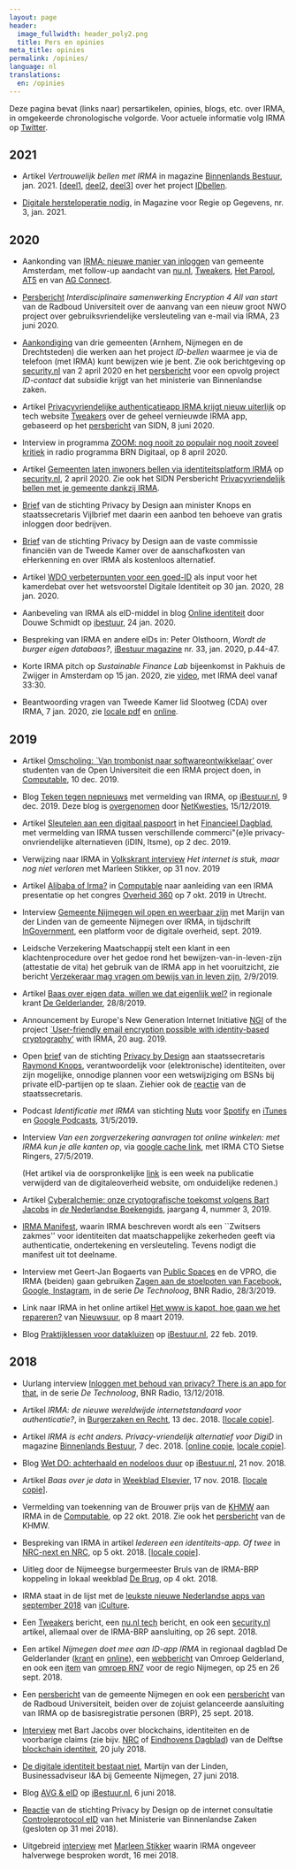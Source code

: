 ```yaml
---
layout: page
header:
  image_fullwidth: header_poly2.png
  title: Pers en opinies
meta_title: opinies
permalink: /opinies/
language: nl
translations:
  en: /opinies
---
```


Deze pagina bevat (links naar) persartikelen, opinies, blogs,
etc. over IRMA, in omgekeerde chronologische volgorde. Voor actuele
informatie volg IRMA op [Twitter](https://twitter.com/IRMA_privacy).

## 2021

  * Artikel <em>Vertrouwelijk bellen met IRMA</em> in magazine
    [Binnenlands Bestuur](https://www.binnenlandsbestuur.nl/),
    jan. 2021. [[deel1](../images/idbellen1.jpg),
    [deel2](../images/idbellen2.jpg),
    [deel3](../images/idbellen3.jpg)] over het project
    [IDbellen](https://www.idbellen.nl/).

  * [Digitale hersteloperatie
    nodig](https://rog.pleio.nl/news/view/bae59e32-3103-46f2-9c61-621332c71227/nieuwe-verhalen-in-rog-magazine-deel3),
    in Magazine voor Regie op Gegevens, nr. 3, jan. 2021.


## 2020

  * Aankonding van [IRMA: nieuwe manier van
    inloggen](https://www.amsterdam.nl/wonen-leefomgeving/innovatie/de-digitale-stad/irma-nieuwe-manier-inloggen/)
    van gemeente Amsterdam, met follow-up aandacht van
    [nu.nl](https://www.nu.nl/amsterdam/6089985/amsterdam-wil-nieuwe-app-voor-betere-privacy-tijdens-contact-met-gemeente.html),
    [Tweakers](https://tweakers.net/nieuws/174524/amsterdamse-burgers-kunnen-irma-app-testen-om-zich-bij-gemeente-te-identificeren.html),
    [Het
    Parool](https://www.parool.nl/amsterdam/nieuwe-identificatie-app-biedt-amsterdammers-meer-privacy~bc23805f/),
    [AT5](https://www.at5.nl/artikelen/205548/gemeente-werkt-aan-nieuwe-app-voor-online-contact-met-amsterdammers)
    en van [AG
    Connect](https://www.agconnect.nl/artikel/amsterdam-test-privacyvriendelijker-alternatief-voor-digid).

  * [Persbericht](https://www.ru.nl/fnwi/onderzoek/radboud-innovation-science/nieuwsberichten-ris/2020/interdisciplinaire-samenwerking-encryption-4-all/)
    *Interdisciplinaire samenwerking Encryption 4 All van start* van
    de Radboud Universiteit over de aanvang van een nieuw groot NWO
    project over gebruiksvriendelijke versleuteling van e-mail via
    IRMA, 23 juni 2020.

  * [Aankondiging](https://www.drechtsteden.nl/Drechtsteden/ID_Bellen)
    van drie gemeenten (Arnhem, Nijmegen en de Drechtsteden) die
    werken aan het project *ID-bellen* waarmee je via de telefoon (met
    IRMA) kunt bewijzen wie je bent. Zie ook berichtgeving op
    [security.nl](https://www.security.nl/posting/650439/Gemeenten+laten+inwoners+bellen+via+identiteitsplatform+IRMA)
    van 2 april 2020 en het
    [persbericht](https://www.drechtsteden.nl/Nieuws/Innovatiebudget_voor_ID_Contact)
    voor een opvolg project *ID-contact* dat subsidie krijgt van het
    ministerie van Binnenlandse zaken.  

  * Artikel [Privacyvriendelijke authenticatieapp IRMA krijgt nieuw
    uiterlijk](https://tweakers.net/nieuws/168124/privacyvriendelijke-authenticatieapp-irma-krijgt-nieuw-uiterlijk.html)
    op tech website [Tweakers](https://tweakers.net) over de geheel
    vernieuwde IRMA app, gebaseerd op het
    [persbericht](https://www.sidn.nl/nieuws-en-blogs/app-privacyvriendelijk-identiteitsplatform-irma-vernieuwd)
    van SIDN, 8 juni 2020.

  * Interview in programma [ZOOM: nog nooit zo populair nog nooit
    zoveel
    kritiek](https://www.bnr.nl/podcast/digitaal/10407276/zoom-nog-nooit-zo-populair-nog-nooit-zoveel-kritiek)
    in radio programma BRN Digitaal, op 8 april 2020.

  * Artikel [Gemeenten laten inwoners bellen via identiteitsplatform
    IRMA](https://www.security.nl/posting/650439/Gemeenten+laten+inwoners+bellen+via+identiteitsplatform+IRMA)
    op [security.nl](https://www.security.nl/), 2 april 2020. Zie ook
    het SIDN Persbericht [Privacyvriendelijk bellen met je gemeente
    dankzij
    IRMA](https://www.sidn.nl/nieuws-en-blogs/privacyvriendelijk-bellen-met-je-gemeente-dankzij-irma).

  * [Brief](../pdf/eherkenning-aanbod-pbdf-maart20.pdf) van de
    stichting Privacy by Design aan minister Knops en staatssecretaris
    Vijlbrief met daarin een aanbod ten behoeve van gratis inloggen
    door bedrijven.

  * [Brief](../pdf/eherkenning-pbdf-maart20.pdf) van de stichting
    Privacy by Design aan de vaste commissie financi&euml;n van de
    Tweede Kamer over de aanschafkosten van eHerkenning en over IRMA
    als kostenloos alternatief.

  * Artikel [WDO verbeterpunten voor een
    goed-ID](../pdf/wdo-input-pbdf.pdf) als input voor het kamerdebat
    over het wetsvoorstel Digitale Identiteit op 30 jan. 2020, 28
    jan. 2020.

  * Aanbeveling van IRMA als eID-middel in blog [Online
    identiteit](https://ibestuur.nl/weblog/online-identiteit) door
    Douwe Schmidt op [ibestuur](https://ibestuur.nl), 24 jan. 2020.

  * Bespreking van IRMA en andere eIDs in: Peter Olsthoorn, *Wordt de
    burger eigen databaas?*, [iBestuur
    magazine](https://ibestuur.nl/Bestand+downloaden/532/iBestuur_33.pdf)
    nr. 33, jan. 2020, p.44-47.

  * Korte IRMA pitch op *Sustainable Finance Lab* bijeenkomst in
    Pakhuis de Zwijger in Amsterdam op 15 jan. 2020, zie
    [video](https://www.youtube.com/watch?v=Rs1K4koT6oc), met IRMA
    deel vanaf 33:30.

  * Beantwoording vragen van Tweede Kamer lid Slootweg (CDA) over
    IRMA, 7 jan. 2020, zie [locale
    pdf](../pdf/antwoorden-slootweg-jan-2020.pdf) en
    [online](https://www.rijksoverheid.nl/documenten/kamerstukken/2020/01/07/beantwoording-kamervragen-over-het-bericht-dat-de-irma-app-wordt-gebruikt-in-een-huisartsenpost).

## 2019 

  * Artikel [Omscholing: `Van trombonist naar
    softwareontwikkelaar'](https://www.computable.nl/artikel/advertorial/sponsored/6844400/5740344/omscholing-van-trombonist-naar-softwareontwikkelaar.html)
    over studenten van de Open Universiteit die een IRMA project doen,
    in [Computable](https://www.computable.nl), 10 dec. 2019.

  * Blog [Teken tegen
    nepnieuws](https://ibestuur.nl/weblog/teken-tegen-nepnieuws) met
    vermelding van IRMA, op [iBestuur.nl](https://ibestuur.nl/), 9
    dec. 2019. Deze blog is [overgenomen](https://www.netkwesties.nl/1400/teken-tegen-nepnieuws.htm) door [NetKwesties](https://www.netkwesties.nl),
    15/12/2019.


  * Artikel [Sleutelen aan een digitaal
    paspoort](https://fd.nl/beurs/1323728/sleutelen-aan-een-digitaal-paspoort)
    in het [Financieel Dagblad](https://fd.nl/), met vermelding van
    IRMA tussen verschillende commerci\"{e}le privacy-onvriendelijke
    alternatieven (iDIN, Itsme), op 2 dec. 2019.

  * Verwijzing naar IRMA in [Volkskrant
    interview](https://www.volkskrant.nl/wetenschap/het-internet-is-stuk-maar-nog-niet-verloren~ba49e4ec/)
    *Het internet is stuk, maar nog niet verloren* met Marleen
    Stikker, op 31 nov. 2019

  * Artikel [Alibaba of
    Irma?](https://www.computable.nl/artikel/achtergrond/security/6817080/1444691/alibaba-of-irma.html)
    in [Computable](https://www.computable.nl) naar aanleiding van een
    IRMA presentatie op het congres [Overheid
    360](https://www.overheid360.nl/) op 7 okt. 2019 in Utrecht.

  * Interview [Gemeente Nijmegen wil open en weerbaar
    zijn](../pdf/irma-ingovernment-september-2019.pdf) met Marijn van
    der Linden van de gemeente Nijmegen over IRMA, in tijdschrift
    [InGovernment](https://onlinetouch.nl/ingovernment), een platform
    voor de digitale overheid, sept. 2019.

  * Leidsche Verzekering Maatschappij stelt een klant in een
    klachtenprocedure over het gedoe rond het
    bewijzen-van-in-leven-zijn (attestatie de vita) het gebruik van de
    IRMA app in het vooruitzicht, zie bericht [Verzekeraar mag vragen
    om bewijs van in leven
    zijn](https://www.vvponline.nl/nieuws/verzekeraar-mag-vragen-om-bewijs-van-in-leven-zijn),
    2/9/2019.

  * Artikel [Baas over eigen data, willen we dat eigenlijk wel?](../pdf/Gelderlander-28-8-2019.pdf) in regionale krant [De Gelderlander](https://www.gelderlander.nl/), 28/8/2019.

  * Announcement by Europe's New Generation Internet Initiative
    [NGI](https://www.ngi.eu/) of the project [`User-friendly email
    encryption possible with identity-based
    cryptography'](https://www.ngi.eu/news/2019/08/20/user-friendly-email-encryption-possible-with-identity-based-cryptography/)
    with IRMA, 20 aug. 2019.

  * Open [brief](../pdf/stas-bzk-aug-19.pdf) van de stichting [Privacy
    by Design](https://privacybydesign.foundation/) aan
    staatssecretaris [Raymond
    Knops](https://www.rijksoverheid.nl/regering/bewindspersonen/raymond-knops),
    verantwoordelijk voor (elektronische) identiteiten, over zijn
    mogelijke, onnodige plannen voor een wetswijziging om BSNs bij
    private eID-partijen op te slaan. Ziehier ook de
    [reactie](../pdf/reactie-stas-bzk-sept-19.pdf) van de
    staatssecretaris.

  * Podcast *Identificatie met IRMA* van stichting
    [Nuts](https://nuts.nl/) voor
    [Spotify](https://open.spotify.com/show/59V4WgEKfbWhMvzSf8AKlE) en
    [iTunes](https://podcasts.apple.com/nl/podcast/going-nuts/id1470665100)
    en [Google
    Podcasts](https://podcasts.google.com/?feed=aHR0cHM6Ly93d3cubnV0cy5ubC9nb2luZy1udXRzLnhtbA),
    31/5/2019.

  * Interview *Van een zorgverzekering aanvragen tot online winkelen:
    met IRMA kun je alle kanten op*, via [google cache
    link](https://webcache.googleusercontent.com/search?q=cache:cECysL1xGFYJ:https://www.digitaleoverheid.nl/achtergrondartikelen/van-een-zorgverzekering-aanvragen-tot-online-winkelen-met-irma-kun-je-alle-kanten-op/+&cd=1&hl=nl&ct=clnk&gl=nl), met IRMA CTO Sietse Ringers, 27/5/2019.

    (Het artikel via de oorspronkelijke [link](https://www.digitaleoverheid.nl/achtergrondartikelen/van-een-zorgverzekering-aanvragen-tot-online-winkelen-met-irma-kun-je-alle-kanten-op/) is een week na publicatie verwijderd van de digitaleoverheid website, om onduidelijke redenen.)

  * Artikel [Cyberalchemie: onze cryptografische toekomst volgens Bart
    Jacobs](https://www.nederlandseboekengids.com/20190515-dirk-vis/)
    in [*de* Nederlandse
    Boekengids](https://www.nederlandseboekengids.com/), jaargang 4,
    nummer 3, 2019.

  * [IRMA Manifest](../pdf/IRMA-manifest-2019.pdf), waarin IRMA
    beschreven wordt als een ``Zwitsers zakmes'' voor identiteiten dat
    maatschappelijke zekerheden geeft via authenticatie, ondertekening
    en versleuteling. Tevens nodigt die manifest uit tot deelname.

  * Interview met Geert-Jan Bogaerts van [Public
    Spaces](https://publicspaces.net) en de VPRO, die IRMA (beiden) gaan
    gebruiken <a
    href="https://www.bnr.nl/podcast/de-technoloog/10373605/zagen-aan-de-stoelpoten-van-facebook-google-instagram">Zagen
    aan de stoelpoten van Facebook, Google, Instagram</a>, in de serie
    <em>De Technoloog</em>, BNR Radio, 28/3/2019.

  * Link naar IRMA in het online artikel [Het www is kapot, hoe gaan
    we het
    repareren?](https://nos.nl/nieuwsuur/artikel/2275035-het-www-is-kapot-hoe-gaan-we-het-repareren.html)
    van [Nieuwsuur](https://nos.nl/nieuwsuur), op 8 maart 2019.

  * Blog [Praktijklessen voor
    datakluizen](https://ibestuur.nl/weblog/praktijklessen-voor-datakluizen)
    op [iBestuur.nl](https://ibestuur.nl/), 22 feb. 2019.

## 2018 

  * Uurlang interview <a
    href="https://www.bnr.nl/podcast/de-technoloog/10363535/inloggen-met-behoud-van-privacy-there-s-an-app-for-that">Inloggen
    met behoud van privacy?  There is an app for that</a>, in de serie
    <em>De Technoloog</em>, BNR Radio, 13/12/2018.

  * Artikel <em>IRMA: de nieuwe wereldwijde internetstandaard voor
    authenticatie?</em>, in [Burgerzaken en
    Recht](https://nvvb.nl/nl/communicatie/burgerzaken-recht/), 13
    dec. 2018.  [[locale copie](../pdf/B-en-R-13-12-18.pdf)].

  * Artikel <em>IRMA is echt anders. Privacy-vriendelijk alternatief
    voor DigiD</em> in magazine [Binnenlands
    Bestuur](https://www.binnenlandsbestuur.nl/), 7
    dec. 2018. [[online
    copie](https://www.binnenlandsbestuur.nl/digitaal/nieuws/irma-is-echt-anders.9602636.lynkx),
    [locale copie](../pdf/binnenlands-bestuur-7-12-2018.pdf)].

  * Blog [Wet DO: achterhaald en nodeloos
    duur](https://ibestuur.nl/weblog/wet-do-achterhaald-en-nodeloos-duur)
    op [iBestuur.nl](https://ibestuur.nl/), 21 nov. 2018.

  * Artikel <em>Baas over je data</em> in [Weekblad
    Elsevier](https://www.elsevierweekblad.nl), 17 nov. 2018. [[locale
    copie](../images/Elsevier-weekblad-17-nov-2018.jpg)].

  * Vermelding van toekenning van de Brouwer prijs van de 
    [KHMW](https://www.khmw.nl) aan IRMA in de [Computable](https://www.computable.nl/artikel/nieuws/security/6497476/250449/privacy-by-design-wint-met-irma-app-brouwer-prijs.html), op 22 okt. 2018. Zie ook het [persbericht](https://www.khmw.nl/brouwer-prijs-naar-privacy-by-design/) van de KHMW.

  * Bespreking van IRMA in artikel <em>Iedereen een
    identiteits-app. Of twee</em> in [NRC-next en
    NRC](https://www.nrc.nl/nieuws/2018/10/04/iedereen-een-identiteits-app-of-twee-a2150911),
    op 5 okt. 2018. [[locale copie](../images/nrc-next-4-10-2018.png)].

  * Uitleg door de Nijmeegse burgermeester Bruls van de IRMA-BRP
    koppeling in lokaal weekblad [De
    Brug](https://www.brugnijmegen.nl/nieuws/algemeen/534966/burgemeester-bruls-blijvende-aandacht-voor-privacy-),
    op 4 okt. 2018.

  * IRMA staat in de lijst met de [leukste nieuwe Nederlandse apps van
    september
    2018](https://www.iculture.nl/apps/nederlandse-apps-september-2018/)
    van [iCulture](https://www.iculture.nl).

  * Een
    [Tweakers](https://tweakers.net/nieuws/143823/nijmegen-test-identificatieapp-irma-die-privacy-waarborgt.html)
    bericht, een [nu.nl
    tech](https://www.nu.nl/tech/5480828/nijmegen-start-proef-met-privacyvriendelijke-identificatie-app.html)
    bericht, en ook een [security.nl](https://www.security.nl/posting/579106/Nijmegen+test+gebruik+privacyvriendelijk+identiteitsplatform+IRMA) artikel, allemaal over de
    IRMA-BRP aansluiting, op 26 sept. 2018.

  * Een artikel <em>Nijmegen doet mee aan ID-app IRMA</em> in regionaal dagblad De Gelderlander ([krant](../images/degelderlander-26-9-2018.jpg) en [online](https://www.gelderlander.nl/nijmegen/gemeente-nijmegen-gebruikt-als-eerste-de-id-app-irma~a7f52c8d/)), een [webbericht](https://www.omroepgelderland.nl/nieuws/2324721/Wachtwoorden-en-invulstress-verleden-tijd) van Omroep Gelderland, en ook een [item](https://rn7.nl/nieuws/nijmegen-trekt-kar-in-ontwikkeling-irma) van [omroep RN7](https://rn7.nl) voor de regio Nijmegen, op 25 en 26 sept. 2018.

  * Een [persbericht](https://www.nijmegen.nl/nieuws/app-irma/) van de gemeente Nijmegen en ook een [persbericht](https://www.radboudrecharge.nl/nl/artikel/vergeet-je-wachtwoorden-log-in-met-irma) van de Radboud Universiteit, beiden over de zojuist gelanceerde aansluiting van IRMA op de basisregistratie personen (BRP), 25 sept. 2018.

  * [Interview](/audio/bnr-ochtendspits-20-7-2018.mp3) met Bart Jacobs
    over blockchains, identiteiten en de voorbarige claims (zie
    bijv. [NRC](https://www.nrc.nl/nieuws/2018/07/14/krijgen-we-ons-id-op-de-smartphone-a1610028) of [Eindhovens
    Dagblad](https://www.ed.nl/eindhoven/eindhoven-start-proef-digitaal-identiteitsbewijs%7Ea546f4e5/))
    van de Delftse [blockchain
    identiteit](https://www.blockchain-lab.org/trust/), 20 july 2018.

  * [De digitale identiteit bestaat
niet](https://www.linkedin.com/pulse/de-digitale-identiteit-bestaat-niet-martijn-van-der-linden/),
Martijn van der Linden, Businessadviseur I&A bij Gemeente Nijmegen, 27
juni 2018.

  * Blog [AVG & eID](https://ibestuur.nl/weblog/avg-eid) op
    [iBestuur.nl](https://ibestuur.nl/), 6 juni 2018.

  * [Reactie](/pdf/reactie-controleprotocol-eID-privacybydesign-def.pdf)
  van de stichting Privacy by Design op de internet consultatie
  [Controleprotocol
  eID](https://www.internetconsultatie.nl/controleprotocoleid2018/)
  van het Ministerie van Binnenlandse Zaken (gesloten op 31 mei 2018).

  * Uitgebreid
  [interview](https://www.bnr.nl/podcast/de-technoloog/10344323/technologie-open-u)
  met [Marleen Stikker](https://waag.org/en/users/marleen-stikker)
  waarin IRMA ongeveer halverwege besproken wordt, 16 mei 2018.





